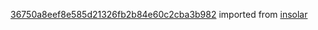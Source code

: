 [36750a8eef8e585d21326fb2b84e60c2cba3b982](https://github.com/insolar/insolar/commit/36750a8eef8e585d21326fb2b84e60c2cba3b982) imported from [insolar](https://github.com/insolar/insolar)
